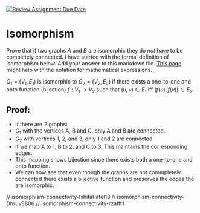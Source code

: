 [![Review Assignment Due Date](https://classroom.github.com/assets/deadline-readme-button-24ddc0f5d75046c5622901739e7c5dd533143b0c8e959d652212380cedb1ea36.svg)](https://classroom.github.com/a/QM7QGF1q)
# Isomorphism

Prove that if two graphs $A$ and $B$ are isomorphic they do *not* have to
be completely connected. I have started with the formal definition of
isomorphism below. Add your answer to this markdown file. [This
page](https://docs.github.com/en/get-started/writing-on-github/working-with-advanced-formatting/writing-mathematical-expressions)
might help with the notation for mathematical expressions.

$G_1=(V_1 , E_1)$ is isomorphic to $G_2 = (V_2, E_2)$ if there exists a
one-to-one and onto function (bijection) $f: V_1 \rightarrow V_2$ such that $(u,v)
\in E_1$ iff $(f(u),f(v)) \in E_2$.

## Proof:
- if there are 2 graphs:
- $G_1$ with the vertices A, B and C, only A and B are connected.
- $G_2$ with vertices 1, 2, and 3, only 1 and 2 are connected.
- if we map A to 1, B to 2, and C to 3. This maintains the corresponding edges.
- This mapping shows bijection since there exists both a one-to-one and onto function.
- We can now see that even though the graphs are not commpletely connected there exists a bijective function and
  preserves the edges the are isomorphic.  
  

// isomorphism-connectivity-IshitaPatel18
// isomorphism-connectivity-Dhruv8806
// isomorphism-connectivity-rzafft1
